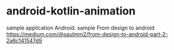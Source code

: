 # android-kotlin-animation
sample application Android.
sample From design to android
https://medium.com/@saulmm2/from-design-to-android-part-2-2a6c141547d9

